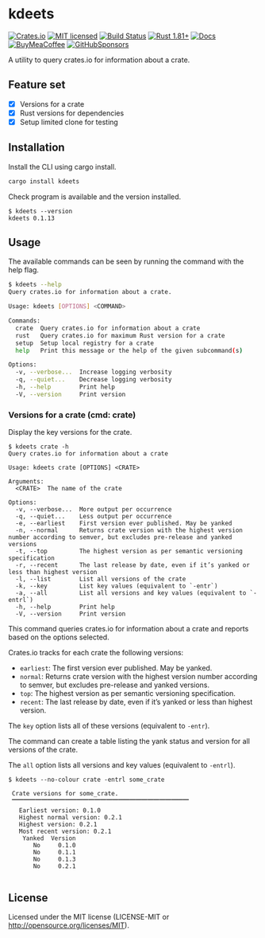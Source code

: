 # kdeets

[![Crates.io][crates-badge]][crates-url]
[![MIT licensed][mit-badge]][mit-url]
[![Build Status][circleci-badge]][circleci-url]
[![Rust 1.81+][version-badge]][version-url]
[![Docs][docs-badge]][docs-url]
[![BuyMeaCoffee][bmac-badge]][bmac-url]
[![GitHubSponsors][ghub-badge]][ghub-url]

[crates-badge]: https://img.shields.io/crates/v/nextsv.svg
[crates-url]: https://crates.io/crates/nextsv
[mit-badge]: https://img.shields.io/badge/license-MIT-blue.svg
[mit-url]: https://github.com/jerusdp/nextsv/blob/main/LICENSE
[circleci-badge]: https://dl.circleci.com/status-badge/img/gh/jerus-org/kdeets/tree/main.svg?style=svg
[circleci-url]: https://dl.circleci.com/status-badge/redirect/gh/jerus-org/kdeets/tree/main
[version-badge]: https://img.shields.io/badge/rust-1.81+-orange.svg
[version-url]: https://www.rust-lang.org
[docs-badge]:  https://docs.rs/kdeets/badge.svg
[docs-url]:  https://docs.rs/kdeets
[bmac-badge]: https://badgen.net/badge/icon/buymeacoffee?color=yellow&icon=buymeacoffee&label
[bmac-url]: https://buymeacoffee.com/jerusdp
[ghub-badge]: https://img.shields.io/badge/sponsor-30363D?logo=GitHub-Sponsors&logoColor=#white
[ghub-url]: https://github.com/sponsors/jerusdp

A utility to query crates.io for information about a crate.

## Feature set

- [x] Versions for a crate
- [x] Rust versions for dependencies
- [x] Setup limited clone for testing

## Installation

Install the CLI using cargo install.

```sh
cargo install kdeets

```

Check program is available and the version installed.

```console
$ kdeets --version
kdeets 0.1.13

```

## Usage

The available commands can be seen by running the command with the help flag.

```sh
$ kdeets --help
Query crates.io for information about a crate.

Usage: kdeets [OPTIONS] <COMMAND>

Commands:
  crate  Query crates.io for information about a crate
  rust   Query crates.io for maximum Rust version for a crate
  setup  Setup local registry for a crate
  help   Print this message or the help of the given subcommand(s)

Options:
  -v, --verbose...  Increase logging verbosity
  -q, --quiet...    Decrease logging verbosity
  -h, --help        Print help
  -V, --version     Print version

```

### Versions for a crate  (cmd: crate)

Display the key versions for the crate.

```console
$ kdeets crate -h
Query crates.io for information about a crate

Usage: kdeets crate [OPTIONS] <CRATE>

Arguments:
  <CRATE>  The name of the crate

Options:
  -v, --verbose...  More output per occurrence
  -q, --quiet...    Less output per occurrence
  -e, --earliest    First version ever published. May be yanked
  -n, --normal      Returns crate version with the highest version number according to semver, but excludes pre-release and yanked versions
  -t, --top         The highest version as per semantic versioning specification
  -r, --recent      The last release by date, even if it’s yanked or less than highest version
  -l, --list        List all versions of the crate
  -k, --key         List key values (equivalent to `-entr`)
  -a, --all         List all versions and key values (equivalent to `-entrl`)
  -h, --help        Print help
  -V, --version     Print version

```

This command queries crates.io for information about a crate and reports based on the options selected.

Crates.io tracks for each crate the following versions:

- `earliest`: The first version ever published. May be yanked.
- `normal`: Returns crate version with the highest version number according to semver, but excludes pre-release and yanked versions.
- `top`: The highest version as per semantic versioning specification.
- `recent`: The last release by date, even if it’s yanked or less than highest version.

The `key` option lists all of these versions (equivalent to `-entr`).

The command can create a table listing the yank status and version for all versions of the crate.

The `all` option lists all versions and key values (equivalent to `-entrl`).

```console
$ kdeets --no-colour crate -entrl some_crate

 Crate versions for some_crate.
 🭶🭶🭶🭶🭶🭶🭶🭶🭶🭶🭶🭶🭶🭶🭶🭶🭶🭶🭶🭶🭶🭶🭶🭶🭶🭶🭶🭶🭶🭶
   Earliest version: 0.1.0
   Highest normal version: 0.2.1
   Highest version: 0.2.1
   Most recent version: 0.2.1
    Yanked  Version 
       No     0.1.0
       No     0.1.1
       No     0.1.3
       No     0.2.1


```

## License

Licensed under the MIT license (LICENSE-MIT or <http://opensource.org/licenses/MIT>).
